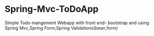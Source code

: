 # Spring-Mvc-ToDoApp
 Simple Todo mangement Webapp with front end- bootstrap and using Spring Mvc,Spring Form,Spring Validations(bean,form)
